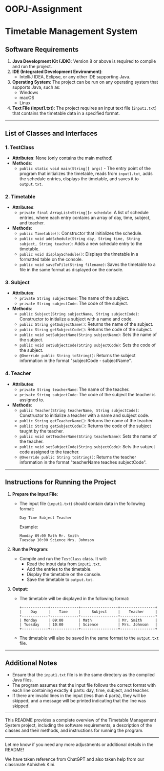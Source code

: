 # OOPJ-Assignment

# Timetable Management System
## Software Requirements

1. **Java Development Kit (JDK)**: Version 8 or above is required to compile and run the project.
2. **IDE (Integrated Development Environment)**: 
   - IntelliJ IDEA, Eclipse, or any other IDE supporting Java.
3. **Operating System**: The project can be run on any operating system that supports Java, such as:
   - Windows
   - macOS
   - Linux
4. **Text File (input1.txt)**: The project requires an input text file (`input1.txt`) that contains the timetable data in a specified format.

---

## List of Classes and Interfaces

### 1. **TestClass**
   - **Attributes**: None (only contains the main method)
   - **Methods**:
     - `public static void main(String[] args)` - The entry point of the program that initializes the timetable, reads from `input1.txt`, adds the schedule entries, displays the timetable, and saves it to `output.txt`.

### 2. **Timetable**
   - **Attributes**:
     - `private final ArrayList<String[]> schedule`: A list of schedule entries, where each entry contains an array of day, time, subject, and teacher.
   - **Methods**:
     - `public Timetable()`: Constructor that initializes the schedule.
     - `public void addSchedule(String day, String time, String subject, String teacher)`: Adds a new schedule entry to the timetable.
     - `public void displaySchedule()`: Displays the timetable in a formatted table on the console.
     - `public void saveToFile(String filename)`: Saves the timetable to a file in the same format as displayed on the console.

### 3. **Subject**
   - **Attributes**:
     - `private String subjectName`: The name of the subject.
     - `private String subjectCode`: The code of the subject.
   - **Methods**:
     - `public Subject(String subjectName, String subjectCode)`: Constructor to initialize a subject with a name and code.
     - `public String getSubjectName()`: Returns the name of the subject.
     - `public String getSubjectCode()`: Returns the code of the subject.
     - `public void setSubjectName(String subjectName)`: Sets the name of the subject.
     - `public void setSubjectCode(String subjectCode)`: Sets the code of the subject.
     - `@Override public String toString()`: Returns the subject information in the format "subjectCode - subjectName".

### 4. **Teacher**
   - **Attributes**:
     - `private String teacherName`: The name of the teacher.
     - `private String subjectCode`: The code of the subject the teacher is assigned to.
   - **Methods**:
     - `public Teacher(String teacherName, String subjectCode)`: Constructor to initialize a teacher with a name and subject code.
     - `public String getTeacherName()`: Returns the name of the teacher.
     - `public String getSubjectCode()`: Returns the code of the subject taught by the teacher.
     - `public void setTeacherName(String teacherName)`: Sets the name of the teacher.
     - `public void setSubjectCode(String subjectCode)`: Sets the subject code assigned to the teacher.
     - `@Override public String toString()`: Returns the teacher information in the format "teacherName teaches subjectCode".

---

## Instructions for Running the Project

1. **Prepare the Input File**:
   - The input file (`input1.txt`) should contain data in the following format:
     ```
     Day Time Subject Teacher
     ```
     Example:
     ```
     Monday 09:00 Math Mr. Smith
     Tuesday 10:00 Science Mrs. Johnson
     ```

2. **Run the Program**:
   - Compile and run the `TestClass` class. It will:
     - Read the input data from `input1.txt`.
     - Add the entries to the timetable.
     - Display the timetable on the console.
     - Save the timetable to `output.txt`.

3. **Output**:
   - The timetable will be displayed in the following format:
     ```
     +------------+-------------+-----------------+----------------+
     |    Day     |    Time     |     Subject     |    Teacher     |
     +------------+-------------+-----------------+----------------+
     | Monday     | 09:00       | Math            | Mr. Smith      |
     | Tuesday    | 10:00       | Science         | Mrs. Johnson   |
     +------------+-------------+-----------------+----------------+
     ```

   - The timetable will also be saved in the same format to the `output.txt` file.

---

## Additional Notes

- Ensure that the `input1.txt` file is in the same directory as the compiled Java files.
- The program assumes that the input file follows the correct format with each line containing exactly 4 parts: day, time, subject, and teacher.
- If there are invalid lines in the input (less than 4 parts), they will be skipped, and a message will be printed indicating that the line was skipped.

---

This README provides a complete overview of the Timetable Management System project, including the software requirements, a description of the classes and their methods, and instructions for running the program.

---

Let me know if you need any more adjustments or additional details in the README!

We have taken reference from ChatGPT and also taken help from our classmate Abhishek Kini. 
